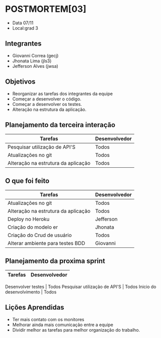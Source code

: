 # POSTMORTEM[03]

- Data 07/11
- Local:grad 3


## Integrantes
- Giovanni Correa (gecj)
- Jhonata Lima (jls3)
- Jefferson Alves (jwsa)

## Objetivos
- Reorganizar as tarefas dos integrantes da equipe
- Começar a desenvolver o código.
- Começar a desenvolver os testes.
- Alteração na estrutura da aplicação.


## Planejamento da terceira interação

Tarefas | Desenvolvedor
--------|-------------
Pesquisar utilização de API'S | Todos
Atualizações no git | Todos
Alteração na estrutura da aplicação | Todos


## O que foi feito

Tarefas | Desenvolvedor
--------|-------------
Atualizações no git | Todos
Alteração na estrutura da aplicação | Todos
Deploy no Heroku | Jefferson
Criação do modelo er | Jhonata
Criação do Crud de usuário  | Todos
Alterar ambiente para testes BDD | Giovanni


## Planejamento da proxima sprint

Tarefas | Desenvolvedor
--------|-------------

Desenvolver testes | Todos
Pesquisar utilização de API'S | Todos
Inicio do desenvolvimento  | Todos



## Lições Aprendidas
- Ter mais contato com os monitores 
- Melhorar ainda mais comunicação entre a equipe
- Dividir melhor as tarefas para melhor organização do trabalho.

